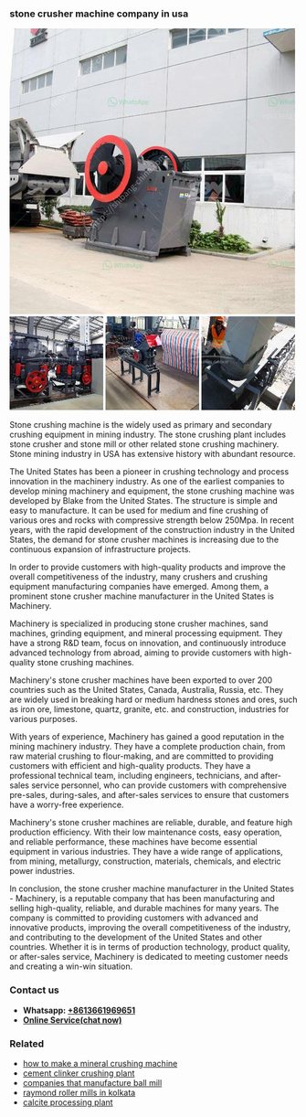 <h3>stone crusher machine company in usa</h3><img src='1704857122.jpg' alt=''><p>Stone crushing machine is the widely used as primary and secondary crushing equipment in mining industry. The stone crushing plant includes stone crusher and stone mill or other related stone crushing machinery. Stone mining industry in USA has extensive history with abundant resource.</p><p>The United States has been a pioneer in crushing technology and process innovation in the machinery industry. As one of the earliest companies to develop mining machinery and equipment, the stone crushing machine was developed by Blake from the United States. The structure is simple and easy to manufacture. It can be used for medium and fine crushing of various ores and rocks with compressive strength below 250Mpa. In recent years, with the rapid development of the construction industry in the United States, the demand for stone crusher machines is increasing due to the continuous expansion of infrastructure projects.</p><p>In order to provide customers with high-quality products and improve the overall competitiveness of the industry, many crushers and crushing equipment manufacturing companies have emerged. Among them, a prominent stone crusher machine manufacturer in the United States is Machinery.</p><p>Machinery is specialized in producing stone crusher machines, sand machines, grinding equipment, and mineral processing equipment. They have a strong R&D team, focus on innovation, and continuously introduce advanced technology from abroad, aiming to provide customers with high-quality stone crushing machines.</p><p>Machinery's stone crusher machines have been exported to over 200 countries such as the United States, Canada, Australia, Russia, etc. They are widely used in breaking hard or medium hardness stones and ores, such as iron ore, limestone, quartz, granite, etc. and construction, industries for various purposes.</p><p>With years of experience, Machinery has gained a good reputation in the mining machinery industry. They have a complete production chain, from raw material crushing to flour-making, and are committed to providing customers with efficient and high-quality products. They have a professional technical team, including engineers, technicians, and after-sales service personnel, who can provide customers with comprehensive pre-sales, during-sales, and after-sales services to ensure that customers have a worry-free experience.</p><p>Machinery's stone crusher machines are reliable, durable, and feature high production efficiency. With their low maintenance costs, easy operation, and reliable performance, these machines have become essential equipment in various industries. They have a wide range of applications, from mining, metallurgy, construction, materials, chemicals, and electric power industries.</p><p>In conclusion, the stone crusher machine manufacturer in the United States - Machinery, is a reputable company that has been manufacturing and selling high-quality, reliable, and durable machines for many years. The company is committed to providing customers with advanced and innovative products, improving the overall competitiveness of the industry, and contributing to the development of the United States and other countries. Whether it is in terms of production technology, product quality, or after-sales service, Machinery is dedicated to meeting customer needs and creating a win-win situation.</p><h3>Contact us</h3><ul><li><strong>Whatsapp:&nbsp;<a href="https://wa.me/8613661969651">+8613661969651</a></strong></li><li><a href="https://swt.shibang-china.com/?git&amp;zhl&amp;stone crusher machine company in usa"><strong>Online Service(chat now)</strong></a></li></ul><h3>Related</h3><ul><li><a href='how to make a mineral crushing machine.md'>how to make a mineral crushing machine</a></li><li><a href='cement clinker crushing plant.md'>cement clinker crushing plant</a></li><li><a href='companies that manufacture ball mill.md'>companies that manufacture ball mill</a></li><li><a href='raymond roller mills in kolkata.md'>raymond roller mills in kolkata</a></li><li><a href='calcite processing plant.md'>calcite processing plant</a></li></ul>